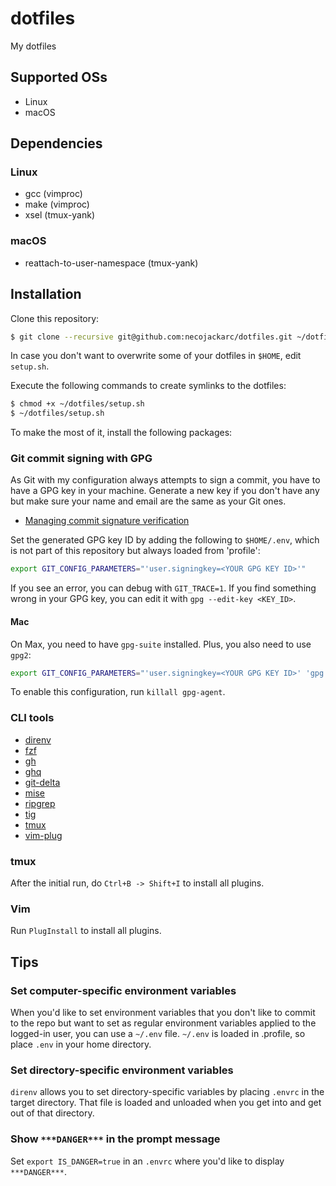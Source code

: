# dotfiles

My dotfiles

## Supported OSs

* Linux
* macOS

## Dependencies

### Linux

* gcc (vimproc)
* make (vimproc)
* xsel (tmux-yank)

### macOS

* reattach-to-user-namespace (tmux-yank)

## Installation
Clone this repository:

```sh
$ git clone --recursive git@github.com:necojackarc/dotfiles.git ~/dotfiles
```

In case you don't want to overwrite some of your dotfiles in `$HOME`, edit `setup.sh`.

Execute the following commands to create symlinks to the dotfiles:

```sh
$ chmod +x ~/dotfiles/setup.sh
$ ~/dotfiles/setup.sh
```

To make the most of it, install the following packages:

### Git commit signing with GPG

As Git with my configuration always attempts to sign a commit, you have to have a GPG key in your machine.
Generate a new key if you don't have any but make sure your name and email are the same as your Git ones.

- [Managing commit signature verification](https://docs.github.com/en/authentication/managing-commit-signature-verification)

Set the generated GPG key ID by adding the following to `$HOME/.env`, which is not part of this repository but always loaded from 'profile':

```bash
export GIT_CONFIG_PARAMETERS="'user.signingkey=<YOUR GPG KEY ID>'"
```

If you see an error, you can debug with `GIT_TRACE=1`. If you find something wrong in your GPG key, you can edit it with `gpg --edit-key <KEY_ID>`.

#### Mac

On Max, you need to have `gpg-suite` installed. Plus, you also need to use `gpg2`:

```bash
export GIT_CONFIG_PARAMETERS="'user.signingkey=<YOUR GPG KEY ID>' 'gpg.program=gpg2'"
```

To enable this configuration, run `killall gpg-agent`.

### CLI tools

* [direnv](https://github.com/direnv/direnv)
* [fzf](https://github.com/junegunn/fzf)
* [gh](https://github.com/cli/cli)
* [ghq](https://github.com/motemen/ghq)
* [git-delta](https://github.com/dandavison/delta)
* [mise](https://github.com/jdx/mise)
* [ripgrep](https://github.com/BurntSushi/ripgrep)
* [tig](https://github.com/jonas/tig)
* [tmux](https://github.com/tmux/tmux)
* [vim-plug](https://github.com/junegunn/vim-plug)

### tmux
After the initial run, do `Ctrl+B -> Shift+I` to install all plugins.

### Vim
Run `PlugInstall` to install all plugins.

## Tips

### Set computer-specific environment variables

When you'd like to set environment variables that you don't like to commit to the repo but want to set as regular environment variables applied to the logged-in user, you can use a `~/.env` file.
`~/.env` is loaded in .profile, so place `.env` in your home directory.

### Set directory-specific environment variables

`direnv` allows you to set directory-specific variables by placing `.envrc` in the target directory. That file is loaded and unloaded when you get into and get out of that directory.

### Show `***DANGER***` in the prompt message

Set `export IS_DANGER=true` in an `.envrc` where you'd like to display `***DANGER***`.
